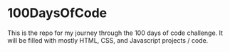 # 100DaysOfCode
This is the repo for my journey through the 100 days of code challenge. It will be filled with mostly HTML, CSS, and Javascript projects / code. 
